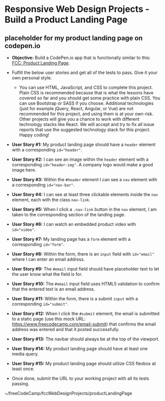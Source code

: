 # Responsive Web Design Projects - Build a Product Landing Page  

## placeholder for my product landing page on codepen.io  

* **Objective:** Build a CodePen.io app that is functionally similar to this: [FCC: Product Landing Page](https://codepen.io/freeCodeCamp/full/RKRbwL).  
* Fulfill the below user stories and get all of the tests to pass. Give it your own personal style.  
  * You can use HTML, JavaScript, and CSS to complete this project. Plain CSS is recommended because that is what the lessons have covered so far and you should get some practice with plain CSS. You can use Bootstrap or SASS if you choose. Additional technologies (just for example jQuery, React, Angular, or Vue) are not recommended for this project, and using them is at your own risk. Other projects will give you a chance to work with different technology stacks like React. We will accept and try to fix all issue reports that use the suggested technology stack for this project. Happy coding!  
  
  
* **User Story #1:** My product landing page should have a `header` element with a corresponding `id="header"`.  
* **User Story #2:** I can see an image within the `header` element with a corresponding `id="header-img"`. A company logo would make a good image here.  
* **User Story #3:** Within the `#header` element I can see a `nav` element with a corresponding `id="nav-bar"`.  
* **User Story #4:** I can see at least three clickable elements inside the `nav` element, each with the class `nav-link`.  
* **User Story #5:** When I click a `.nav-link` button in the `nav` element, I am taken to the corresponding section of the landing page.  
* **User Story #6:** I can watch an embedded product video with `id="video"`.  
* **User Story #7:** My landing page has a `form` element with a corresponding `id="form"`.  
* **User Story #8:** Within the form, there is an `input` field with `id="email"` where I can enter an email address.  
* **User Story #9:** The `#email` input field should have placeholder text to let the user know what the field is for.  
* **User Story #10:** The `#email` input field uses HTML5 validation to confirm that the entered text is an email address.  
* **User Story #11:** Within the form, there is a submit `input` with a corresponding `id="submit"`.  
* **User Story #12:** When I click the `#submit` element, the email is submitted to a static page (use this mock URL: https://www.freecodecamp.com/email-submit) that confirms the email address was entered and that it posted successfully.  
* **User Story #13:** The navbar should always be at the top of the viewport.  
* **User Story #14:** My product landing page should have at least one media query.  
* **User Story #15:** My product landing page should utilize CSS flexbox at least once.   
* Once done, submit the URL to your working project with all its tests passing.  

~/freeCodeCamp/fccWebDesignProjects/productLandingPage  
